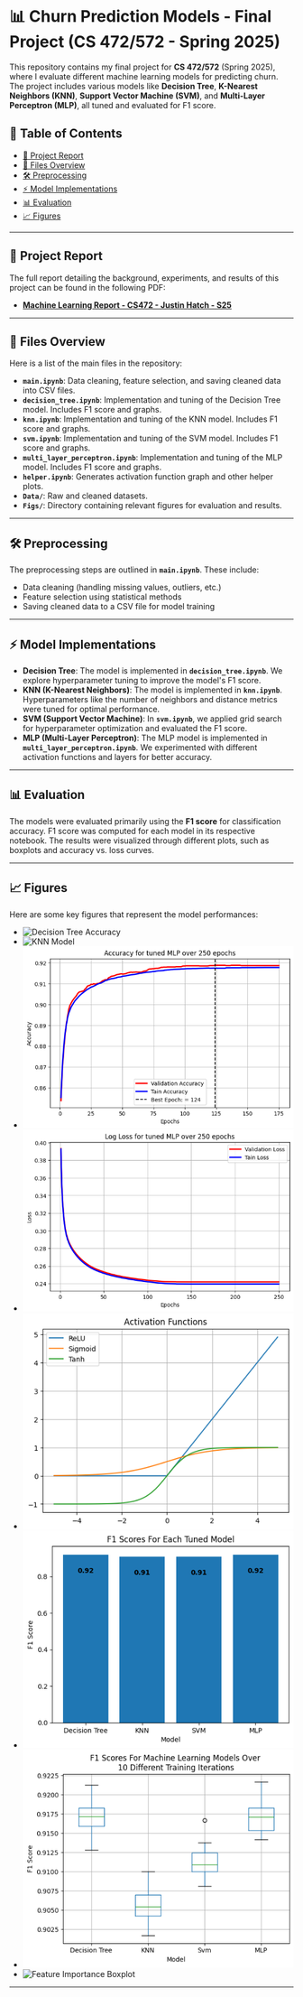 # 📊 Churn Prediction Models - Final Project (CS 472/572 - Spring 2025)

This repository contains my final project for **CS 472/572** (Spring 2025), where I evaluate different machine learning models for predicting churn. The project includes various models like **Decision Tree**, **K-Nearest Neighbors (KNN)**, **Support Vector Machine (SVM)**, and **Multi-Layer Perceptron (MLP)**, all tuned and evaluated for F1 score.

## 📝 Table of Contents
- [📄 Project Report](#project-report)
- [📂 Files Overview](#files-overview)
- [🛠️ Preprocessing](#preprocessing)
- [⚡ Model Implementations](#model-implementations)
- [📊 Evaluation](#evaluation)
- [📈 Figures](#figures)

---

## 📄 Project Report
The full report detailing the background, experiments, and results of this project can be found in the following PDF:

- **[Machine Learning Report - CS472 - Justin Hatch - S25](https://github.com/jhatch3/ML-Churn_Report/blob/main/Machine%20Learning%20Report%20-%20CS472%20-%20%20Justin%20-%20Hatch%20-%20S25%20-%20F.pdf)**

---

## 📂 Files Overview

Here is a list of the main files in the repository:

- **`main.ipynb`**: Data cleaning, feature selection, and saving cleaned data into CSV files.
- **`decision_tree.ipynb`**: Implementation and tuning of the Decision Tree model. Includes F1 score and graphs.
- **`knn.ipynb`**: Implementation and tuning of the KNN model. Includes F1 score and graphs.
- **`svm.ipynb`**: Implementation and tuning of the SVM model. Includes F1 score and graphs.
- **`multi_layer_perceptron.ipynb`**: Implementation and tuning of the MLP model. Includes F1 score and graphs.
- **`helper.ipynb`**: Generates activation function graph and other helper plots.
- **`Data/`**: Raw and cleaned datasets.
- **`Figs/`**: Directory containing relevant figures for evaluation and results.

---

## 🛠️ Preprocessing

The preprocessing steps are outlined in **`main.ipynb`**. These include:
- Data cleaning (handling missing values, outliers, etc.)
- Feature selection using statistical methods
- Saving cleaned data to a CSV file for model training

---

## ⚡ Model Implementations

- **Decision Tree**: The model is implemented in **`decision_tree.ipynb`**. We explore hyperparameter tuning to improve the model's F1 score.
- **KNN (K-Nearest Neighbors)**: The model is implemented in **`knn.ipynb`**. Hyperparameters like the number of neighbors and distance metrics were tuned for optimal performance.
- **SVM (Support Vector Machine)**: In **`svm.ipynb`**, we applied grid search for hyperparameter optimization and evaluated the F1 score.
- **MLP (Multi-Layer Perceptron)**: The MLP model is implemented in **`multi_layer_perceptron.ipynb`**. We experimented with different activation functions and layers for better accuracy.

---

## 📊 Evaluation

The models were evaluated primarily using the **F1 score** for classification accuracy. F1 score was computed for each model in its respective notebook. The results were visualized through different plots, such as boxplots and accuracy vs. loss curves.

---

## 📈 Figures

Here are some key figures that represent the model performances:

- ![Decision Tree Accuracy](./Figs/decision_tree_acc.png)
- ![KNN Model](./Figs/knn.png)
- ![MLP Accuracy](./Figs/mlp_acc.png)
- ![MLP Loss](./Figs/mlp_loss.png)
- ![Activation Functions](./Figs/activiations.png)
- ![F1 Score](./Figs/F1_score.png)
- ![F1 Boxplot](./Figs/F1_boxplot.png)
- ![Feature Importance Boxplot](./Figs/Features_Boxplot.png)

---
